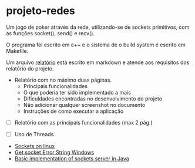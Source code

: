 # projeto-redes
Um jogo de poker através da rede, utilizando-se de sockets primitivos, com as funções socket(), send() e recv().

O programa foi escrito em c++ e o sistema de o build system é escrito em Makefile.

Um arquivo [relatório](relatorio.md) está escrito em markdown e atende aos requisitos dos relatório do projeto.

* Relatório com no máximo duas páginas.
    * Principais funcionalidades
    * O que poderia ter sido implementado a mais
    * Dificuldades encontradas no desenvolvimento do projeto
    * Não adicionar qualquer screenshot no documento
    * Instruções de como executar a aplicação

 - [ ] Relatório com as principais funcionalidades (max 2 pág.)
 - [ ] Uso de Threads


* [Sockets on linux](https://linux.die.net/man/7/socket)
* [Get socket Error String Windows](https://stackoverflow.com/questions/3400922/how-do-i-retrieve-an-error-string-from-wsagetlasterror)
* [Basic implementation of sockets server in Java](https://www.geeksforgeeks.org/multithreaded-servers-in-java/)
